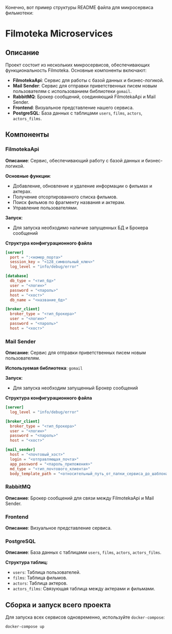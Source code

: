 Конечно, вот пример структуры README файла для микросервиса фильмотеки:

# Filmoteka Microservices

## Описание

Проект состоит из нескольких микросервисов, обеспечивающих функциональность Filmoteka. Основные компоненты включают:

- **FilmotekaApi**: Сервис для работы с базой данных и бизнес-логикой.
- **Mail Sender**: Сервис для отправки приветственных писем новым пользователям с использованием библиотеки `gomail`.
- **RabbitMQ**: Брокер сообщений, соединяющий FilmotekaApi и Mail Sender.
- **Frontend**: Визуальное представление нашего сервиса.
- **PostgreSQL**: База данных с таблицами `users`, `films`, `actors`, `actors_films`.

## Компоненты

### FilmotekaApi

**Описание**: Сервис, обеспечивающий работу с базой данных и бизнес-логикой.

**Основные функции**:
- Добавление, обновление и удаление информации о фильмах и актерах.
- Получение отсортированного списка фильмов.
- Поиск фильмов по фрагменту названия и актерам.
- Управление пользователями.

**Запуск**:
- Для запуска необходимо наличие запущенных БД и Брокера сообщений

**Структура конфигурационного файла**
```toml
[server]
  port = ":<номер_порта>"
  session_key = "<128_символьный_ключ>"
  log_level = "info/debug/error"

[database]
  db_type = "<тип_бд>"
  user = "<логин>"
  password = "<пароль>"
  host = "<хост>"
  db_name = "<название_бд>"

[broker_client]
  broker_type = "<тип_брокера>"
  user = "<логин>"
  password = "<пароль>"
  host = "<хост>"

```

### Mail Sender

**Описание**: Сервис для отправки приветственных писем новым пользователям.

**Используемая библиотека**: `gomail`

**Запуск**:
- Для запуска необходим запущенный Брокер сообщений

**Структура конфигурационного файла**
```toml
[server]
  log_level = "info/debug/error"

[broker_client]
  broker_type = "<тип_брокера>"
  user = "<логин>"
  password = "<пароль>"
  host = "<хост>"

[mail_sender]
  host = "<почтовый_хост>"
  login = "<отправляющая_почта>"
  app_password = "<пароль_приложения>"
  md_type = "<тип_почтового_клиента>"
  body_template_path = "<относительный_путь_от_папки_сервиса_до_шаблона_письма>"
```

### RabbitMQ

**Описание**: Брокер сообщений для связи между FilmotekaApi и Mail Sender.

### Frontend

**Описание**: Визуальное представление сервиса.

### PostgreSQL

**Описание**: База данных с таблицами `users`, `films`, `actors`, `actors_films`.

**Структура таблиц**:
- `users`: Таблица пользователей.
- `films`: Таблица фильмов.
- `actors`: Таблица актеров.
- `actors_films`: Связующая таблица между актерами и фильмами.

## Сборка и запуск всего проекта

Для запуска всех сервисов одновременно, используйте `docker-compose`:

```bash
docker-compose up
```
